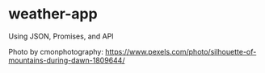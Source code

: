 # weather-app

Using JSON, Promises, and API

Photo by cmonphotography: https://www.pexels.com/photo/silhouette-of-mountains-during-dawn-1809644/
